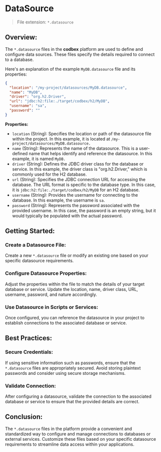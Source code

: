 # DataSource

> File extension: `*.datasource`

## Overview:

The `*.datasource` files in the __codbex__ platform are used to define and configure data sources. These files specify the details required to connect to a database.

Here's an explanation of the example `MyDB.datasource` file and its properties:

```json
{
  "location": "/my-project/datasources/MyDB.datasource",
  "name": "MyDB",
  "driver": "org.h2.Driver",
  "url": "jdbc:h2:file:./target/codbex/h2/MyDB",
  "username": "sa",
  "password": ""
}
```

**Properties:**


* `location` (String): Specifies the location or path of the datasource file within the project. In this example, it is located at `/my-project/datasources/MyDB.datasource.`
* `name` (String): Represents the name of the datasource. This is a user-defined name that helps identify and reference the datasource. In this example, it is named `MyDB.`
* `driver` (String): Defines the JDBC driver class for the database or service. In this example, the driver class is "org.h2.Driver," which is commonly used for the H2 database.
* `url` (String): Specifies the JDBC connection URL for accessing the database. The URL format is specific to the database type. In this case, it is `jdbc:h2:file:./target/codbex/h2/MyDB` for an H2 database.
* `username` (String): Provides the username for connecting to the database. In this example, the username is `sa`.
* `password` (String): Represents the password associated with the provided username. In this case, the password is an empty string, but it would typically be populated with the actual password.

## Getting Started:

### Create a Datasource File:

Create a new `*.datasource` file or modify an existing one based on your specific datasource requirements.

### Configure Datasource Properties:

Adjust the properties within the file to match the details of your target database or service. Update the location, name, driver class, URL, username, password, and nature accordingly.

### Use Datasource in Scripts or Services:

Once configured, you can reference the datasource in your project to establish connections to the associated database or service.

## Best Practices:

### Secure Credentials:

If using sensitive information such as passwords, ensure that the `*.datasource` files are appropriately secured. Avoid storing plaintext passwords and consider using secure storage mechanisms.

### Validate Connection:

After configuring a datasource, validate the connection to the associated database or service to ensure that the provided details are correct.

## Conclusion:

The `*.datasource` files in the platform provide a convenient and standardized way to configure and manage connections to databases or external services. Customize these files based on your specific datasource requirements to streamline data access within your applications.